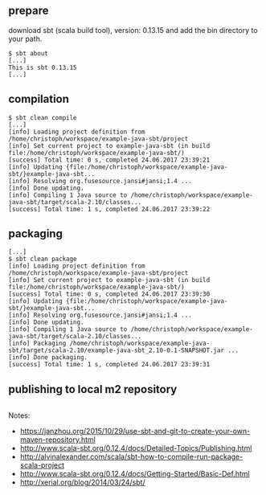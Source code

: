 prepare
-------

download sbt (scala build tool), version: 0.13.15 and add the bin directory to your path.

```
$ sbt about
[...]
This is sbt 0.13.15
[...]
```


compilation
-----------
```
$ sbt clean compile
[...]
[info] Loading project definition from /home/christoph/workspace/example-java-sbt/project
[info] Set current project to example-java-sbt (in build file:/home/christoph/workspace/example-java-sbt/)
[success] Total time: 0 s, completed 24.06.2017 23:39:21
[info] Updating {file:/home/christoph/workspace/example-java-sbt/}example-java-sbt...
[info] Resolving org.fusesource.jansi#jansi;1.4 ...
[info] Done updating.
[info] Compiling 1 Java source to /home/christoph/workspace/example-java-sbt/target/scala-2.10/classes...
[success] Total time: 1 s, completed 24.06.2017 23:39:22
```

packaging
---------
```
[...]
$ sbt clean package
[info] Loading project definition from /home/christoph/workspace/example-java-sbt/project
[info] Set current project to example-java-sbt (in build file:/home/christoph/workspace/example-java-sbt/)
[success] Total time: 0 s, completed 24.06.2017 23:39:30
[info] Updating {file:/home/christoph/workspace/example-java-sbt/}example-java-sbt...
[info] Resolving org.fusesource.jansi#jansi;1.4 ...
[info] Done updating.
[info] Compiling 1 Java source to /home/christoph/workspace/example-java-sbt/target/scala-2.10/classes...
[info] Packaging /home/christoph/workspace/example-java-sbt/target/scala-2.10/example-java-sbt_2.10-0.1-SNAPSHOT.jar ...
[info] Done packaging.
[success] Total time: 1 s, completed 24.06.2017 23:39:31
```

publishing to local m2 repository
---------------------------------
```
```	



Notes:
* https://janzhou.org/2015/10/29/use-sbt-and-git-to-create-your-own-maven-repository.html
* http://www.scala-sbt.org/0.12.4/docs/Detailed-Topics/Publishing.html
* http://alvinalexander.com/scala/sbt-how-to-compile-run-package-scala-project
* http://www.scala-sbt.org/0.12.4/docs/Getting-Started/Basic-Def.html
* http://xerial.org/blog/2014/03/24/sbt/
